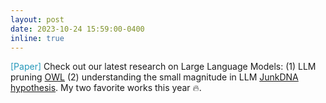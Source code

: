 ```yaml
---
layout: post
date: 2023-10-24 15:59:00-0400
inline: true
---
```




<font color=2698BA>[Paper]</font> Check out our latest research on Large Language Models: (1) LLM pruning [OWL](https://arxiv.org/pdf/2310.05175.pdf) (2) understanding the small magnitude in LLM [JunkDNA hypothesis](https://arxiv.org/pdf/2310.02277.pdf). My two favorite works this year &#128293;.